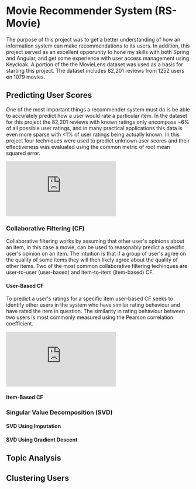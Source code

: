 # Movie Recommender System (RS-Movie)

The purpose of this project was to get a better understanding of how an information system can make recommendations to its users. In addition, this project served as an excellent opporunity to hone my skills with both Spring and Angular, and get some experience with user access management using Keycloak. A portion of the the MovieLens dataset was used as a basis for starting this project. The dataset includes 82,201 reviews from 1252 users on 1079 movies.


## Predicting User Scores

One of the most important things a recommender system must do is be able to accurately predict how a user would rate a particular item. In the dataset for this project the 82,201 reviews with known ratings only encompass ~6% of all possible user ratings, and in many practical applications this data is even more sparse with <1% of user ratings being actually known. In this project four techniques were used to predict unknown user scores and their effectiveness was evaluated using the common metric of root mean squared error. 

![RMSE]

### Collaborative Filtering (CF)

Collaborative filtering works by assuming that other user's opinions about an item, in this case a movie, can be used to reasonably predict a specific user's opinion on an item. The intuition is that if a group of user's agree on the quality of some items they will then likely agree about the quality of other items. Two of the most common collaborative filtering techinques are user-to-user (user-based) and item-to-item (item-based) CF.

#### User-Based CF

To predict a user's ratings for a specific item user-based CF seeks to identify other users in the system who have similar rating behaviour and have rated the item in question. The similarity in rating behaviour between two users is most commonly measured using the Pearson correlation coefficient.

![User_Based_CF_Similarity]

#### Item-Based CF

### Singular Value Decomposition (SVD)

#### SVD Using Imputation

#### SVD Using Gradient Descent


## Topic Analysis


## Clustering Users


[RMSE]: https://latex.codecogs.com/gif.latex?RMSE%3D%5Csqrt%7B%5Cfrac%7B%5Csum_%7B%28u%2Cm%29%5Cin%7BR%7D%7D%28r_%7Bu%2Cm%7D-%5Chat%7Br%7D_%7Bu%2Cm%7D%29%5E2%7D%7B%7CR%7C%7D%7D%20%5C%5C%20%5Cindent%20R%20%3D%20set%5C%3Aof%5C%3Aactual%5C%3Aratings%20%5C%5C%20%5Cindent%20r_%7Bu%2Cm%7D%20%3D%20actual%5C%3Arating%5C%3Aof%5C%3Amovie%5C%3Am%5C%3Aby%5C%3Auser%5C%3Au%20%5C%5C%20%5Cindent%20%5Chat%7Br%7D_%7Bu%2Cm%7D%3D%20predicted%5C%3Arating%5C%3Aof%5C%3Amovie%5C%3Am%5C%3Aby%5C%3Auser%5C%3Au

[User_Based_CF_Similarity]: https://latex.codecogs.com/gif.latex?sim%28u%2Cv%29%3D%5Cfrac%7B%5Csum_%7Bi%20%5Cin%20I%7D%28r_%7Bu%2Ci%7D-%5Cbar%7Br%7D_u%29%28r_%7Bv%2Ci%7D-%5Cbar%7Br%7D_v%29%7D%7B%5Csqrt%7B%5Csum_%7Bi%20%5Cin%20I%7D%28r_%7Bu%2Ci%7D-%5Cbar%7Br%7D_u%29%5E2%7D%5Csqrt%7B%5Csum_%7Bi%20%5Cin%20I%7D%28r_%7Bv%2Ci%7D-%5Cbar%7Br%7D_v%29%5E2%7D%7D%20%5C%5C%20%5Cindent%20I%3DI_u%20%5Ccap%20I_v%3Dset%5C%3Aof%5C%3Aall%5C%3Aitems%5C%3Arated%5C%3Aby%5C%3Aboth%5C%3Ausers%20%5C%5C%20%5Cindent%20r_%7Bu%2Ci%7D%3Drating%5C%3Aof%5C%3Aitem%5C%3Ai%5C%3Aby%5C%3Auser%5C%3Au%20%5C%5C%20%5Cindent%20%5Cbar%7Br%7D_u%3Daverage%5C%3Arating%5C%3Agiven%5C%3Aby%5C%3Auser%5C%3Au%20%5C%5C%20%5Cindent%20r_%7Bv%2Ci%7D%3Drating%5C%3Aof%5C%3Aitem%5C%3Ai%5C%3Aby%5C%3Auser%5C%3Av%20%5C%5C%20%5Cindent%20%5Cbar%7Br%7D_v%3Daverage%5C%3Arating%5C%3Agiven%5C%3Aby%5C%3Auser%5C%3Av

